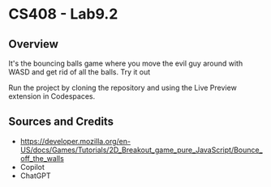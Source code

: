 # CS408 - Lab9.2

## Overview

It's the bouncing balls game where you move the evil guy around with WASD and get rid of all the balls. Try it out

Run the project by cloning the repository and using the Live Preview extension in Codespaces.

## Sources and Credits

- https://developer.mozilla.org/en-US/docs/Games/Tutorials/2D_Breakout_game_pure_JavaScript/Bounce_off_the_walls
- Copilot
- ChatGPT
